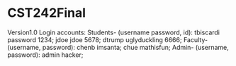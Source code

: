 # CST242Final
Version1.0
Login accounts:
Students- (username password, id):
  tbiscardi password 1234;
  jdoe  jdoe  5678;
  dtrump  uglyduckling  6666;
Faculty- (username, password):
  chenb imsanta;
  chue mathisfun;
Admin- (username, password):
  admin hacker;
